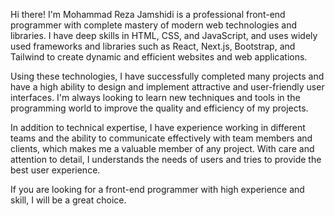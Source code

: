 Hi there! I'm Mohammad Reza Jamshidi is a professional front-end programmer with complete mastery of modern web technologies and libraries. I have deep skills in HTML, CSS, and JavaScript, and uses widely used frameworks and libraries such as React, Next.js, Bootstrap, and Tailwind to create dynamic and efficient websites and web applications.

Using these technologies, I have successfully completed many projects and have a high ability to design and implement attractive and user-friendly user interfaces. I'm always looking to learn new techniques and tools in the programming world to improve the quality and efficiency of my projects.

In addition to technical expertise, I have experience working in different teams and the ability to communicate effectively with team members and clients, which makes me a valuable member of any project. With care and attention to detail, I understands the needs of users and tries to provide the best user experience.

If you are looking for a front-end programmer with high experience and skill, I will be a great choice.
